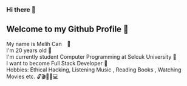 ### Hi there 👋

<!--
**melihcan1376/melihcan1376** is a ✨ _special_ ✨ repository because its `README.md` (this file) appears on your GitHub profile.

Here are some ideas to get you started:

- 🔭 I’m currently working on ...
- 🌱 I’m currently learning ...
- 👯 I’m looking to collaborate on ...
- 🤔 I’m looking for help with ...
- 💬 Ask me about ...
- 📫 How to reach me: ...
- 😄 Pronouns: ...
- ⚡ Fun fact: ...
-->
## Welcome to my Github Profile 📀 <br/>
My name is Melih Can 💎 <br/>
I'm 20 years old 🎂<br/>
I'm currently student Computer Programming at Selcuk University 🏫<br/>
I want to become Full Stack Developer 📌 <br/>
Hobbies: Ethical Hacking, Listening Music , Reading Books , Watching Movies etc. 🔓🎬🎵📗💻 <br/>
